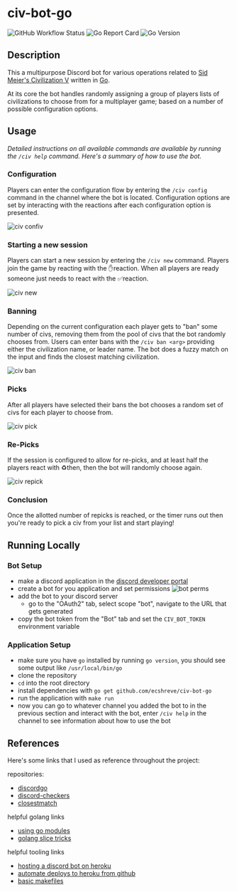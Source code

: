 # civ-bot-go

![GitHub Workflow Status](https://img.shields.io/github/workflow/status/ecshreve/civ-bot-go/Go)
![Go Report Card](https://goreportcard.com/badge/github.com/ecshreve/civ-bot-go)
![Go Version](https://img.shields.io/github/go-mod/go-version/ecshreve/civ-bot-go)

## Description

This a multipurpose Discord bot for various operations related to [Sid Meier's Civilization V][2] written in [Go][3].

At its core the bot handles randomly assigning a group of players lists of civilizations to choose from for a multiplayer game; based on a number of possible configuration options.

## Usage

_Detailed instructions on all available commands are available by running the `/civ help` command. Here's a summary of how to use the bot._

### Configuration

Players can enter the configuration flow by entering the `/civ config` command in the channel where the bot is located. Configuration options are set by interacting with the reactions after each configuration option is presented.

![civ confiv](static/config.gif "civ config")

### Starting a new session

Players can start a new session by entering the `/civ new` command. Players join the game by reacting with the ✋reaction. When all players are ready someone just needs to react with the ✅reaction.

![civ new](static/new.gif "civ new")

### Banning

Depending on the current configuration each player gets to "ban" some number of civs, removing them from the pool of civs that the bot randomly chooses from. Users can enter bans with the `/civ ban <arg>` providing either the civilization name, or leader name. The bot does a fuzzy match on the input and finds the closest matching civilization.

![civ ban](static/ban.gif "civ ban")

### Picks

After all players have selected their bans the bot chooses a random set of civs for each player to choose from.

![civ pick](static/pick.gif "civ pick")

### Re-Picks

If the session is configured to allow for re-picks, and at least half the players react with ♻️then, then the bot will randomly choose again.

![civ repick](static/repick.gif "civ repick")

### Conclusion

Once the allotted number of repicks is reached, or the timer runs out then you're ready to pick a civ from your list and start playing!

## Running Locally

### Bot Setup

- make a discord application in the [discord developer portal][1]
- create a bot for you application and set permissions
  ![bot perms](static/botperms.png "bot perms")
- add the bot to your discord server
  - go to the "OAuth2" tab, select scope "bot", navigate to the URL that gets generated
- copy the bot token from the "Bot" tab and set the `CIV_BOT_TOKEN` environment variable

### Application Setup

- make sure you have `go` installed by running `go version`, you should see some output like `/usr/local/bin/go`
- clone the repository
- `cd` into the root directory
- install dependencies with `go get github.com/ecshreve/civ-bot-go`
- run the application with `make run`
- now you can go to whatever channel you added the bot to in the previous section and interact with the bot, enter `/civ help` in the channel to see information about how to use the bot

## References

Here's some links that I used as reference throughout the project:

repositories:

- [discordgo](https://github.com/bwmarrin/discordgo)
- [discord-checkers](https://github.com/jmsheff/discord-checkers)
- [closestmatch](https://github.com/schollz/closestmatch)

helpful golang links

- [using go modules](https://blog.golang.org/using-go-modules)
- [golang slice tricks](https://github.com/golang/go/wiki/SliceTricks)

helpful tooling links

- [hosting a discord bot on heroku](https://medium.com/@mason.spr/hosting-a-discord-js-bot-for-free-using-heroku-564c3da2d23f)
- [automate deploys to heroku from github](https://devcenter.heroku.com/articles/github-integration)
- [basic makefiles](https://tutorialedge.net/golang/makefiles-for-go-developers/)

[1]: https://discord.com/developers/applications
[2]: https://store.steampowered.com/app/8930/Sid_Meiers_Civilization_V/
[3]: https://golang.org/
